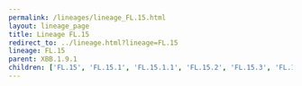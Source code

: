 ```yaml
---
permalink: /lineages/lineage_FL.15.html
layout: lineage_page
title: Lineage FL.15
redirect_to: ../lineage.html?lineage=FL.15
lineage: FL.15
parent: XBB.1.9.1
children: ['FL.15', 'FL.15.1', 'FL.15.1.1', 'FL.15.2', 'FL.15.3', 'FL.15.4']
---
```

